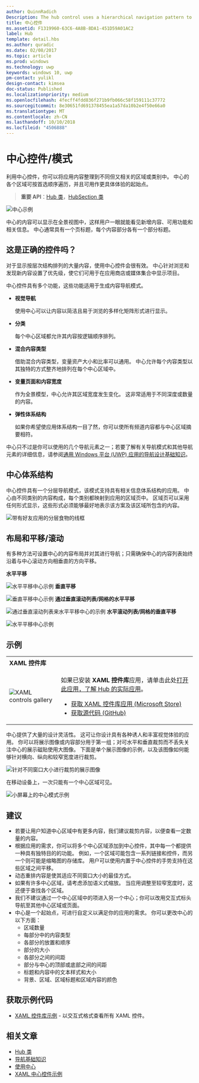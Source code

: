 ```yaml
---
author: QuinnRadich
Description: The hub control uses a hierarchical navigation pattern to support apps with a relational information architecture.
title: 中心控件
ms.assetid: F1319960-63C6-4A8B-8DA1-451D59A01AC2
label: Hub
template: detail.hbs
ms.author: quradic
ms.date: 02/08/2017
ms.topic: article
ms.prod: windows
ms.technology: uwp
keywords: windows 10, uwp
pm-contact: yulikl
design-contact: kimsea
doc-status: Published
ms.localizationpriority: medium
ms.openlocfilehash: 4fecff4fdd836f271b9fb066c58f159111c37772
ms.sourcegitcommit: 8e30651fd691378455ea1a57da10b2e4f50e66a0
ms.translationtype: MT
ms.contentlocale: zh-CN
ms.lasthandoff: 10/10/2018
ms.locfileid: "4506888"
---
```

# <a name="hub-controlpattern"></a>中心控件/模式

 


利用中心控件，你可以将应用内容整理到不同但又相关的区域或类别中。 中心的各个区域可按首选顺序遍历，并且可用作更具体体验的起始点。

> **重要 API**：[Hub 类](https://msdn.microsoft.com/library/windows/apps/dn251843)，[HubSection 类](https://msdn.microsoft.com/library/windows/apps/dn251845)

![中心示例](images/hub_example_tablet.png)

中心的内容可以显示在全景视图中，这样用户一眼就能看见新增内容、可用功能和相关信息。 中心通常具有一个页标题，每个内容部分各有一个部分标题。


## <a name="is-this-the-right-control"></a>这是正确的控件吗？

对于显示按层次结构排列的大量内容，使用中心控件会很有效。 中心针对浏览和发现新内容设置了优先级，使它们可用于在应用商店或媒体集合中显示项目。

中心控件具有多个功能，这些功能适用于生成内容导航模式。

-   **视觉导航**

    使用中心可以让内容以简洁且易于浏览的多样化矩阵形式进行显示。

-   **分类**

    每个中心区域都允许其内容按逻辑顺序排列。

-   **混合内容类型**

    借助混合内容类型，变量资产大小和比率可以通用。 中心允许每个内容类型以其独特的方式整齐地排列在每个中心区域中。

-   **变量页面和内容宽度**

    作为全景模型，中心允许其区域宽度发生变化。 这非常适用于不同深度或数量的内容。

-   **弹性体系结构**

    如果你希望使应用体系结构一目了然，你可以使所有频道内容都与中心区域摘要相符。

中心只不过是你可以使用的几个导航元素之一；若要了解有关导航模式和其他导航元素的详细信息，请参阅[通用 Windows 平台 (UWP) 应用的导航设计基础知识](../basics/navigation-basics.md)。

## <a name="hub-architecture"></a>中心体系结构

中心控件具有一个分层导航模式，该模式支持具有相关信息体系结构的应用。 中心由不同类别的内容构成，每个类别都映射到应用的区域页中。 区域页可以采用任何形式显示，这些形式必须能够最好地表示该方案及该区域所包含的内容。

![带有好友应用的分层食物的线框](images/navigation_diagram_food_with_friends_app_new.png)

## <a name="layouts-and-panningscrolling"></a>布局和平移/滚动

有多种方法可设置中心的内容布局并对其进行导航；只需确保中心的内容列表始终沿着与中心滚动方向相垂直的方向平移。

**水平平移**

![水平平移中心示例](images/controls_hub_horizontal_pan.png)
**垂直平移**

![垂直平移中心示例](images/controls_hub_vertical_pan.png)
**通过垂直滚动列表/网格的水平平移**

![通过垂直滚动列表来水平平移中心的示例](images/controls_hub_horizontal_vertical_scroll.png)
**水平滚动列表/网格的垂直平移**

![水平平移中心示例](images/controls_hub_vertical_horizontal_scroll.png)

## <a name="examples"></a>示例

<table>
<th align="left">XAML 控件库<th>
<tr>
<td><img src="images/xaml-controls-gallery-sm.png" alt="XAML controls gallery"></img></td>
<td>
    <p>如果已安装 <strong style="font-weight: semi-bold">XAML 控件库</strong>应用，请单击此处<a href="xamlcontrolsgallery:/item/Hub">打开此应用，了解 Hub 的实际应用</a>。</p>
    <ul>
    <li><a href="https://www.microsoft.com/store/productId/9MSVH128X2ZT">获取 XAML 控件库应用 (Microsoft Store)</a></li>
    <li><a href="https://github.com/Microsoft/Windows-universal-samples/tree/master/Samples/XamlUIBasics">获取源代码 (GitHub)</a></li>
    </ul>
</td>
</tr>
</table>

中心提供了大量的设计灵活性。 这可让你设计具有各种诱人和丰富视觉体验的应用。 你可以将展示图像或内容部分用于第一组；对可水平和垂直裁剪而不丢失关注中心的展示磁贴使用大图像。 下面是单个展示图像的示例，以及该图像如何能够针对横向、纵向和较窄宽度进行裁剪。

![针对不同窗口大小进行裁剪的展示图像](images/hub_hero_cropped2.png)

在移动设备上，一次只能有一个中心区域可见。

![小屏幕上的中心模式示例](images/phone_hub_example.png)

## <a name="recommendations"></a>建议

-   若要让用户知道中心区域中有更多内容，我们建议裁剪内容，以便查看一定数量的内容。
-   根据应用的需求，你可以将多个中心区域添加到中心控件，其中每一个都提供一种具有独特目的的功能。 例如，一个区域可能包含一系列链接和控件，而另一个则可能是缩略图的存储库。 用户可以使用内置于中心控件的手势支持在这些区域之间平移。
-   动态重排内容是使其适应不同窗口大小的最佳方式。
-   如果有许多中心区域，请考虑添加语义式缩放。 当应用调整至较窄宽度时，这还便于查找各个区域。
-   我们不建议通过一个中心区域中的项进入另一个中心；你可以改用交互式标头导航至其他中心区域或页面。
-   中心是一个起始点，可进行自定义以满足你的应用的需求。 你可以更改中心的以下方面：
    -   区域数量
    -   每部分中的内容类型
    -   各部分的放置和顺序
    -   部分的大小
    -   各部分之间的间距
    -   部分与中心的顶部或底部之间的间距
    -   标题和内容中的文本样式和大小
    -   背景、区域、区域标题和区域内容的颜色

## <a name="get-the-sample-code"></a>获取示例代码

- [XAML 控件库示例](https://github.com/Microsoft/Windows-universal-samples/tree/master/Samples/XamlUIBasics) - 以交互式格式查看所有 XAML 控件。

## <a name="related-articles"></a>相关文章

- [Hub 类](https://msdn.microsoft.com/library/windows/apps/dn251843)
- [导航基础知识](../basics/navigation-basics.md)
- [使用中心](https://msdn.microsoft.com/library/windows/apps/xaml/dn308518)
- [XAML 中心控件示例](http://go.microsoft.com/fwlink/p/?LinkID=310072)
